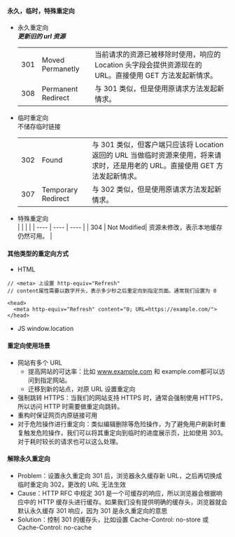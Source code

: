 #### 永久，临时，特殊重定向
- 永久重定向  
***更新旧的 url 资源***  

  |   |   |   |
  |  ----  | ----  | ---- |
  | 301  | Moved Permanetly| 当前请求的资源已被移除时使用，响应的 Location 头字段会提供资源现在的 URL。直接使用 GET 方法发起新情求。 |
  | 308  | Permanent Redirect | 与 301 类似，但是使用原请求方法发起新情求。|
- 临时重定向  
不储存临时链接  

  |   |   |   |
  |  ----  | ----  | ---- |
  | 302  | Found| 与 301 类似，但客户端只应该将 Location 返回的 URL 当做临时资源来使用，将来请求时，还是用老的 URL。直接使用 GET 方法发起新情求。 |
  | 307  | Temporary Redirect | 与 302 类似，但是使用原请求方法发起新情求。|
- 特殊重定向  
  |   |   |   |
  |  ----  | ----  | ---- |
  | 304  | Not Modified| 资源未修改，表示本地缓存仍然可用。 |

#### 其他类型的重定向方式
- HTML  
```
// <meta> 上设置 http-equiv="Refresh"  
// content属性需要以数字开头，表示多少秒之后重定向到指定页面。通常我们设置为 0

<head>
  <meta http-equiv="Refresh" content="0; URL=https://example.com/">
</head>
```
- JS
window.location

#### 重定向使用场景
- 网站有多个 URL
  - 提高网站的可达率：比如 www.example.com 和 example.com都可以访问到指定网站。
  - 迁移到新的站点，对原 URL 设置重定向
- 强制跳转 HTTPS：当我们的网站支持 HTTPS 时，通常会强制使用 HTTPS，所以访问 HTTP 时需要做重定向跳转。
- 重构时保证网页内原链接可用
- 对于危险操作进行重定向：类似编辑删除等危险操作，为了避免用户刷新时重复触发危险操作，我们可以将其重定向到临时的进度展示页，比如使用 303。对于耗时较长的请求也可以这么处理。

#### 解除永久重定向
- Problem：设置永久重定向 301 后，浏览器永久缓存新 URL，之后再切换成临时重定向 302，更改的 URL 无法生效
- Cause：HTTP RFC 中规定 301 是一个可缓存的响应，所以浏览器会根据响应中的 HTTP 缓存头进行缓存。如果我们没有提供明确的缓存头，浏览器就会默认永久缓存 301 响应，因为 301 是永久重定向的意思
- Solution：控制 301 的缓存头，比如设置 Cache-Control: no-store 或 Cache-Control: no-cache